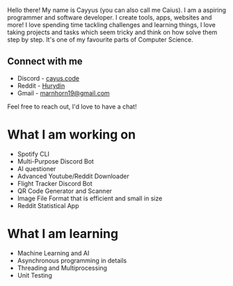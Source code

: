 Hello there! My name is Cayyus (you can also call me Caius). I am a aspiring programmer and software developer. I create tools, apps, websites and more! I love spending time tackling challenges and learning things, I love taking projects and tasks which seem tricky and think on how solve them step by step. It's one of my favourite parts of Computer Science.

## Connect with me
- Discord - [cayus.code](https://www.discordapp.com/users/696012281774997554)
- Reddit - [Hurydin](https://www.reddit.com/user/Hurydin/)
- Gmail - marnhorn19@gmail.com <br>

Feel free to reach out, I'd love to have a chat!

# What I am working on
- Spotify CLI
- Multi-Purpose Discord Bot
- AI questioner
- Advanced Youtube/Reddit Downloader
- Flight Tracker Discord Bot
- QR Code Generator and Scanner
- Image File Format that is efficient and small in size
- Reddit Statistical App

# What I am learning 
- Machine Learning and AI
- Asynchronous programming in details
- Threading and Multiprocessing
- Unit Testing
<!---
Daviehoff/Daviehoff is a ✨ special ✨ repository because its `README.md` (this file) appears on your GitHub profile.
You can click the Preview link to take a look at your changes.
--->
